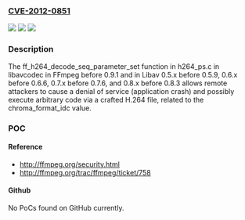 ### [CVE-2012-0851](https://cve.mitre.org/cgi-bin/cvename.cgi?name=CVE-2012-0851)
![](https://img.shields.io/static/v1?label=Product&message=n%2Fa&color=blue)
![](https://img.shields.io/static/v1?label=Version&message=n%2Fa&color=blue)
![](https://img.shields.io/static/v1?label=Vulnerability&message=n%2Fa&color=brighgreen)

### Description

The ff_h264_decode_seq_parameter_set function in h264_ps.c in libavcodec in FFmpeg before 0.9.1 and in Libav 0.5.x before 0.5.9, 0.6.x before 0.6.6, 0.7.x before 0.7.6, and 0.8.x before 0.8.3 allows remote attackers to cause a denial of service (application crash) and possibly execute arbitrary code via a crafted H.264 file, related to the chroma_format_idc value.

### POC

#### Reference
- http://ffmpeg.org/security.html
- http://ffmpeg.org/trac/ffmpeg/ticket/758

#### Github
No PoCs found on GitHub currently.

